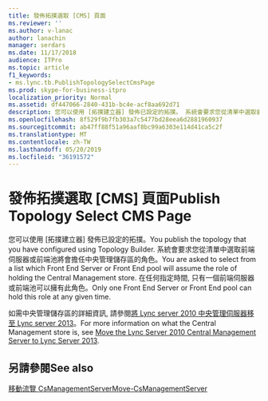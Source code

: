 ```yaml
---
title: 發佈拓撲選取 [CMS] 頁面
ms.reviewer: ''
ms.author: v-lanac
author: lanachin
manager: serdars
ms.date: 11/17/2018
audience: ITPro
ms.topic: article
f1_keywords:
- ms.lync.tb.PublishTopologySelectCmsPage
ms.prod: skype-for-business-itpro
localization_priority: Normal
ms.assetid: df447066-2840-431b-bc4e-acf8aa692d71
description: 您可以使用 [拓撲建立器] 發佈已設定的拓撲。 系統會要求您從清單中選取前端伺服器或前端池將會擔任中央管理儲存區的角色。 在任何指定時間, 只有一個前端伺服器或前端池可以擁有此角色。
ms.openlocfilehash: 8f529f9b7fb303a7c5477bd28eea6d2881960937
ms.sourcegitcommit: ab47ff88f51a96aaf8bc99a6303e114d41ca5c2f
ms.translationtype: MT
ms.contentlocale: zh-TW
ms.lasthandoff: 05/20/2019
ms.locfileid: "36191572"
---
```

# <a name="publish-topology-select-cms-page"></a><span data-ttu-id="88a34-105">發佈拓撲選取 [CMS] 頁面</span><span class="sxs-lookup"><span data-stu-id="88a34-105">Publish Topology Select CMS Page</span></span>

<span data-ttu-id="88a34-106">您可以使用 [拓撲建立器] 發佈已設定的拓撲。</span><span class="sxs-lookup"><span data-stu-id="88a34-106">You publish the topology that you have configured using Topology Builder.</span></span> <span data-ttu-id="88a34-107">系統會要求您從清單中選取前端伺服器或前端池將會擔任中央管理儲存區的角色。</span><span class="sxs-lookup"><span data-stu-id="88a34-107">You are asked to select from a list which Front End Server or Front End pool will assume the role of holding the Central Management store.</span></span> <span data-ttu-id="88a34-108">在任何指定時間, 只有一個前端伺服器或前端池可以擁有此角色。</span><span class="sxs-lookup"><span data-stu-id="88a34-108">Only one Front End Server or Front End pool can hold this role at any given time.</span></span>

<span data-ttu-id="88a34-109">如需中央管理儲存區的詳細資訊, 請參閱[將 Lync server 2010 中央管理伺服器移至 Lync server 2013](https://technet.microsoft.com/library/30cc98f2-1916-4dbe-99d0-8df5368ed3ec.aspx)。</span><span class="sxs-lookup"><span data-stu-id="88a34-109">For more information on what the Central Management store is, see [Move the Lync Server 2010 Central Management Server to Lync Server 2013](https://technet.microsoft.com/library/30cc98f2-1916-4dbe-99d0-8df5368ed3ec.aspx).</span></span>

## <a name="see-also"></a><span data-ttu-id="88a34-110">另請參閱</span><span class="sxs-lookup"><span data-stu-id="88a34-110">See also</span></span>

[<span data-ttu-id="88a34-111">移動流覽 CsManagementServer</span><span class="sxs-lookup"><span data-stu-id="88a34-111">Move-CsManagementServer</span></span>](https://docs.microsoft.com/powershell/module/skype/move-csmanagementserver?view=skype-ps)
